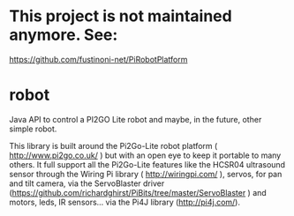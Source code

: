 # This project is not maintained anymore. See:

 https://github.com/fustinoni-net/PiRobotPlatform
 


# robot
Java API to control a PI2GO Lite robot and maybe, in the future, other simple robot.

This library is built around the Pi2Go-Lite robot platform ( http://www.pi2go.co.uk/ ) but with an open eye to keep it portable to many others. It full support all the Pi2Go-Lite features like the HCSR04 ultrasound sensor through  the Wiring Pi library ( http://wiringpi.com/ ), servos, for pan and tilt camera, via the ServoBlaster driver (https://github.com/richardghirst/PiBits/tree/master/ServoBlaster ) and motors, leds, IR sensors… via the Pi4J library (http://pi4j.com/).
